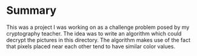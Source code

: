 # Summary

This was a project I was working on as a challenge problem posed by my cryptography teacher. The idea was to write an algorithm which could decrypt the pictures in this directory. The algorithm makes use of the fact that pixels placed near each other tend to have similar color values.
